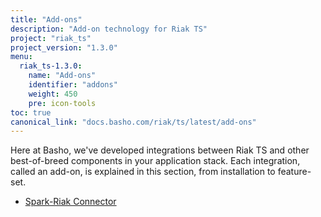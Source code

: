 ```yaml
---
title: "Add-ons"
description: "Add-on technology for Riak TS"
project: "riak_ts"
project_version: "1.3.0"
menu:
  riak_ts-1.3.0:
    name: "Add-ons"
    identifier: "addons"
    weight: 450
    pre: icon-tools
toc: true
canonical_link: "docs.basho.com/riak/ts/latest/add-ons"
---
```


Here at Basho, we've developed integrations between Riak TS and other best-of-breed components in your application stack. Each integration, called an add-on, is explained in this section, from installation to feature-set.

* [Spark-Riak Connector](spark-riak-connector)
